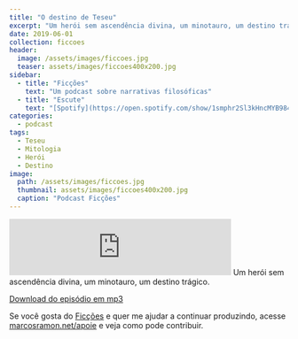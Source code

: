 ```yaml
---
title: "O destino de Teseu"
excerpt: "Um herói sem ascendência divina, um minotauro, um destino trágico."
date: 2019-06-01
collection: ficcoes
header:
  image: /assets/images/ficcoes.jpg
  teaser: assets/images/ficcoes400x200.jpg
sidebar:
  - title: "Ficções"
    text: "Um podcast sobre narrativas filosóficas"
  - title: "Escute"
    text: "[Spotify](https://open.spotify.com/show/1smphr2Sl3kHncMYB984rc?si=Ds7GV4oNQnGxsm-bxYvasA), [Google](https://podcasts.google.com/?feed=aHR0cHM6Ly9hbmNob3IuZm0vcy9hOWM4NWIwL3BvZGNhc3QvcnNz) ou [RSS](https://anchor.fm/s/a9c85b0/podcast/rss)"
categories:
  - podcast
tags: 
  - Teseu
  - Mitologia
  - Herói
  - Destino
image: 
  path: /assets/images/ficcoes.jpg
  thumbnail: assets/images/ficcoes400x200.jpg
  caption: "Podcast Ficções"
---
```


<iframe src="https://anchor.fm/podcastficcoes/embed/episodes/O-destino-de-Teseu-e47c4f" height="102px" width="400px" frameborder="0" scrolling="no"></iframe>
Um herói sem ascendência divina, um minotauro, um destino trágico.

[Download do episódio em mp3](https://s3-us-west-2.amazonaws.com/anchor-audio-bank/production/2019-5-2/16285953-44100-2-2708a6bcb9ecf.mp3)
 
Se você gosta do [Ficções](https://marcosramon.net/ficcoes/) e quer me ajudar a continuar produzindo, acesse [marcosramon.net/apoie](https://marcosramon.net/apoie/) e veja como pode contribuir.
